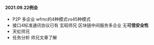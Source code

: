 #### 2021.09.22例会

- P2P 多企业 wfmc的4种模式vs45种模式
- 接口4标准通讯协议已有 玄昭师兄 区块链中间服务多企业 无**可信安全性**
- 天虹师兄
- 任务分析 师兄文章了解

